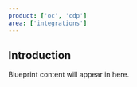 ```yaml
---
product: ['oc', 'cdp']
area: ['integrations']
---
```


## Introduction

Blueprint content will appear in here.